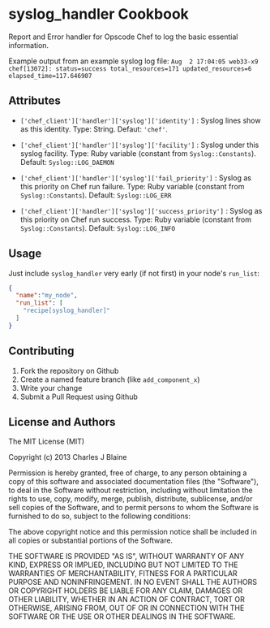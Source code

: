 syslog_handler Cookbook
=======================

Report and Error handler for Opscode Chef to log the basic essential information.

Example output from an example syslog log file: `Aug  2 17:04:05 web33-x9 chef[13072]: status=success total_resources=171 updated_resources=6 elapsed_time=117.646907`

Attributes
----------

* `['chef_client']['handler']['syslog']['identity']` : Syslog lines show as this identity. Type: String. Defaut: `'chef'`.

* `['chef_client']['handler']['syslog']['facility']` : Syslog under this syslog facility. Type: Ruby variable (constant from `Syslog::Constants`). Default: `Syslog::LOG_DAEMON`

* `['chef_client']['handler']['syslog']['fail_priority']` : Syslog as this priority on Chef run failure.  Type: Ruby variable (constant from `Syslog::Constants`). Default: `Syslog::LOG_ERR`

* `['chef_client']['handler']['syslog']['success_priority']` : Syslog as this priority on Chef run success. Type: Ruby variable (constant from `Syslog::Constants`). Default: `Syslog::LOG_INFO`

Usage
-----

Just include `syslog_handler` very early (if not first) in your node's `run_list`:

```json
{
  "name":"my_node",
  "run_list": [
    "recipe[syslog_handler]"
  ]
}
```

Contributing
------------

1. Fork the repository on Github
2. Create a named feature branch (like `add_component_x`)
3. Write your change
4. Submit a Pull Request using Github

License and Authors
-------------------

The MIT License (MIT)

Copyright (c) 2013 Charles J Blaine

Permission is hereby granted, free of charge, to any person obtaining a copy of
this software and associated documentation files (the "Software"), to deal in
the Software without restriction, including without limitation the rights to
use, copy, modify, merge, publish, distribute, sublicense, and/or sell copies of
the Software, and to permit persons to whom the Software is furnished to do so,
subject to the following conditions:

The above copyright notice and this permission notice shall be included in all
copies or substantial portions of the Software.

THE SOFTWARE IS PROVIDED "AS IS", WITHOUT WARRANTY OF ANY KIND, EXPRESS OR
IMPLIED, INCLUDING BUT NOT LIMITED TO THE WARRANTIES OF MERCHANTABILITY, FITNESS
FOR A PARTICULAR PURPOSE AND NONINFRINGEMENT. IN NO EVENT SHALL THE AUTHORS OR
COPYRIGHT HOLDERS BE LIABLE FOR ANY CLAIM, DAMAGES OR OTHER LIABILITY, WHETHER
IN AN ACTION OF CONTRACT, TORT OR OTHERWISE, ARISING FROM, OUT OF OR IN
CONNECTION WITH THE SOFTWARE OR THE USE OR OTHER DEALINGS IN THE SOFTWARE.
